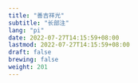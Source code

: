 ```yaml
---
title: "善吉祥光"
subtitle: "长部注"
lang: "pi"
date: 2022-07-27T14:15:59+08:00
lastmod: 2022-07-27T14:15:59+08:00
draft: false
brewing: false
weight: 201
---
```


